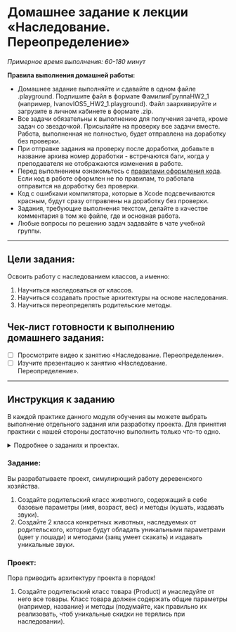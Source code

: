 # Домашнее задание к лекции «Наследование. Переопределение»

_Примерное время выполнения: 60-180 минут_  

**Правила выполнения домашней работы:** 
* Домашнее задание выполняйте и сдавайте в одном файле .playground. Подпишите файл в формате ФамилияГруппаHW2_1 (например, IvanovIOS5_HW2_1.playground). Файл заархивируйте и загрузите в личном кабинете в формате .zip. 
* Все задачи обязательны к выполнению для получения зачета, кроме задач со звездочкой. Присылайте на проверку все задачи вместе. Работа, выполненная не полностью, будет отправлена на доработку без проверки.
* При отправке задания на проверку после доработки, добавьте в название архива номер доработки - встречаются баги, когда у преподавателя не отображаются изменения в работе.
* Перед выполнением ознакомьтесь с [правилами оформления кода](https://github.com/netology-code/bios-2-homeworks/blob/master/swift-code-syle-guide.md). Если код в работе оформлен не по правилам, то работала отправится на доработку без проверки.
* Код с ошибками компилятора, которые в Xcode подсвечиваются красным, будут сразу отправлены на доработку без проверки.
* Задания, требующие выполнения текстом, делайте в качестве комментария в том же файле, где и основная работа.
* Любые вопросы по решению задач задавайте в чате учебной группы.

_______
## Цели задания:

Освоить работу с наследованием классов, а именно:
1. Научиться наследоваться от классов.
2. Научиться создавать простые архитектуры на основе наследования.
3. Научиться переопределять родительские методы.

## Чек-лист готовности к выполнению домашнего задания:

- [ ] Просмотрите видео к занятию «Наследование. Переопределение».
- [ ] Изучите презентацию к занятию «Наследование. Переопределение».

----------------------

## Инструкция к заданию
В каждой практике данного модуля обучения вы можете выбрать выполнение отдельного задания или разработку проекта.
Для принятия практики с нашей стороны достаточно выполнить только что-то одно.
<details>
    <summary>Подробнее о заданиях и проектах.</summary>
    
1. Проект - В рамках данного модуля мы предлагаем разработать проект. 
Каждая следующая практика в рамках проекта будет базироваться на выполненной практике к предыдущему занятию и закреплять новые знания.
По итогам вы получите полностью разработанный вами относительно крупный индивидуальный проект.

2. Задание - Это полностью отдельная практика для закрепления информации с занятия.
При выборе этого формата вы не потеряете никакой информации с курса.
Если у вас немного времени на обучение, мы рекомендуем выбрать данный тип практики.

Вы можете перейти на задания, если не справляетесь с отдельными темами по проекту, в любой момент.
Вы можете начать разработку проекта в любой момент, однако при этом вы должны будете выполнить и предыдущие практики по проекту.
</details>

### Задание:

Вы разрабатываете проект, симулирющий работу деревенского хозяйства.

1. Создайте родительский класс животного, содержащий в себе базовые параметры (имя, возраст, вес) и методы (кушать, издавать звуки).
2. Создайте 2 класса конкретных животных, наследуемых от родительского, которые будут обладать уникальными параметрами (цвет у лошади) и методами (заяц умеет скакать) и издавать уникальные звуки.


### Проект:

Пора приводить архитектуру проекта в порядок!

1. Создайте родительский класс товара (Product) и унаследуйте от него все товары.
Класс товара должен содержать общие параметры (например, название) и методы (подумайте, как правильно их реализовать, чтоб уникальные скидки не терялись при наследовании).
